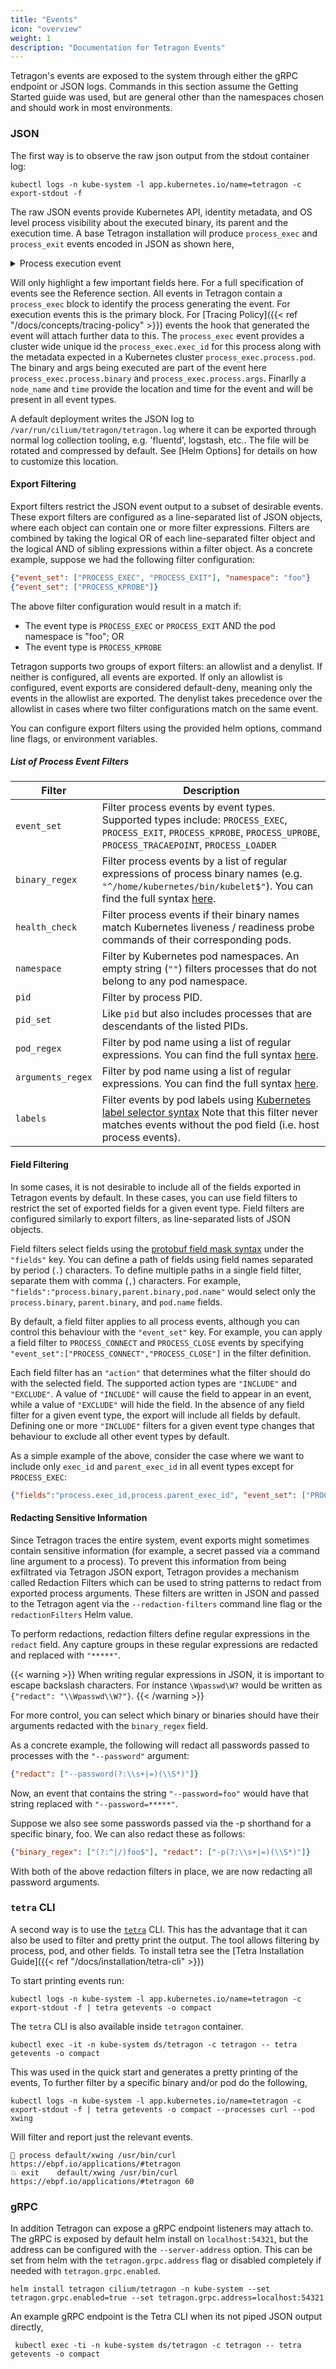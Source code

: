 ```yaml
---
title: "Events"
icon: "overview"
weight: 1
description: "Documentation for Tetragon Events"
---
```


Tetragon's events are exposed to the system through either the gRPC
endpoint or JSON logs. Commands in this section assume the Getting
Started guide was used, but are general other than the namespaces
chosen and should work in most environments.

### JSON

The first way is to observe the raw json output from the stdout container log:

```shell-session
kubectl logs -n kube-system -l app.kubernetes.io/name=tetragon -c export-stdout -f
```

The raw JSON events provide Kubernetes API, identity metadata, and OS
level process visibility about the executed binary, its parent and the execution
time. A base Tetragon installation will produce `process_exec` and `process_exit`
events encoded in JSON as shown here,

<details><summary>Process execution event</summary>
<p>

```json
{
  "process_exec": {
    "process": {
      "exec_id": "Z2tlLWpvaG4tNjMyLWRlZmF1bHQtcG9vbC03MDQxY2FjMC05czk1OjEzNTQ4Njc0MzIxMzczOjUyNjk5",
      "pid": 52699,
      "uid": 0,
      "cwd": "/",
      "binary": "/usr/bin/curl",
      "arguments": "https://ebpf.io/applications/#tetragon",
      "flags": "execve rootcwd",
      "start_time": "2023-10-06T22:03:57.700327580Z",
      "auid": 4294967295,
      "pod": {
        "namespace": "default",
        "name": "xwing",
        "container": {
          "id": "containerd://551e161c47d8ff0eb665438a7bcd5b4e3ef5a297282b40a92b7c77d6bd168eb3",
          "name": "spaceship",
          "image": {
            "id": "docker.io/tgraf/netperf@sha256:8e86f744bfea165fd4ce68caa05abc96500f40130b857773186401926af7e9e6",
            "name": "docker.io/tgraf/netperf:latest"
          },
          "start_time": "2023-10-06T21:52:41Z",
          "pid": 49
        },
        "pod_labels": {
          "app.kubernetes.io/name": "xwing",
          "class": "xwing",
          "org": "alliance"
        },
        "workload": "xwing"
      },
      "docker": "551e161c47d8ff0eb665438a7bcd5b4",
      "parent_exec_id": "Z2tlLWpvaG4tNjMyLWRlZmF1bHQtcG9vbC03MDQxY2FjMC05czk1OjEzNTQ4NjcwODgzMjk5OjUyNjk5",
      "tid": 52699
    },
    "parent": {
      "exec_id": "Z2tlLWpvaG4tNjMyLWRlZmF1bHQtcG9vbC03MDQxY2FjMC05czk1OjEzNTQ4NjcwODgzMjk5OjUyNjk5",
      "pid": 52699,
      "uid": 0,
      "cwd": "/",
      "binary": "/bin/bash",
      "arguments": "-c \"curl https://ebpf.io/applications/#tetragon\"",
      "flags": "execve rootcwd clone",
      "start_time": "2023-10-06T22:03:57.696889812Z",
      "auid": 4294967295,
      "pod": {
        "namespace": "default",
        "name": "xwing",
        "container": {
          "id": "containerd://551e161c47d8ff0eb665438a7bcd5b4e3ef5a297282b40a92b7c77d6bd168eb3",
          "name": "spaceship",
          "image": {
            "id": "docker.io/tgraf/netperf@sha256:8e86f744bfea165fd4ce68caa05abc96500f40130b857773186401926af7e9e6",
            "name": "docker.io/tgraf/netperf:latest"
          },
          "start_time": "2023-10-06T21:52:41Z",
          "pid": 49
        },
        "pod_labels": {
          "app.kubernetes.io/name": "xwing",
          "class": "xwing",
          "org": "alliance"
        },
        "workload": "xwing"
      },
      "docker": "551e161c47d8ff0eb665438a7bcd5b4",
      "parent_exec_id": "Z2tlLWpvaG4tNjMyLWRlZmF1bHQtcG9vbC03MDQxY2FjMC05czk1OjEzNTQ4NjQ1MjQ1ODM5OjUyNjg5",
      "tid": 52699
    }
  },
  "node_name": "gke-john-632-default-pool-7041cac0-9s95",
  "time": "2023-10-06T22:03:57.700326678Z"
}

```
</p>
</details>

Will only highlight a few important fields here. For a full specification of events see the Reference
section. All events in Tetragon contain a `process_exec` block to identify the process generating the
event. For execution events this is the primary block. For [Tracing Policy]({{< ref "/docs/concepts/tracing-policy" >}}) events the
hook that generated the event will attach further data to this. The `process_exec` event provides
a cluster wide unique id the `process_exec.exec_id` for this process along with the metadata expected
in a Kubernetes cluster  `process_exec.process.pod`. The binary and args being executed are part of 
the event here `process_exec.process.binary` and `process_exec.process.args`. Finarlly a `node_name`
and `time` provide the location and time for the event and will be present in all event types.

A default deployment writes the JSON log to `/var/run/cilium/tetragon/tetragon.log` where it can
be exported through normal log collection tooling, e.g. 'fluentd', logstash, etc.. The file will
be rotated and compressed by default. See [Helm Options] for details on how to customize this location.

#### Export Filtering

Export filters restrict the JSON event output to a subset of desirable events.
These export filters are configured as a line-separated list of JSON objects,
where each object can contain one or more filter expressions. Filters are
combined by taking the logical OR of each line-separated filter object and the
logical AND of sibling expressions within a filter object. As a concrete
example, suppose we had the following filter configuration:

```json
{"event_set": ["PROCESS_EXEC", "PROCESS_EXIT"], "namespace": "foo"}
{"event_set": ["PROCESS_KPROBE"]}
```

The above filter configuration would result in a match if:

- The event type is `PROCESS_EXEC` or `PROCESS_EXIT` AND the pod namespace is "foo"; OR
- The event type is `PROCESS_KPROBE`

Tetragon supports two groups of export filters: an allowlist and a denylist. If
neither is configured, all events are exported. If only an allowlist is
configured, event exports are considered default-deny, meaning only the events
in the allowlist are exported. The denylist takes precedence over the allowlist
in cases where two filter configurations match on the same event.

You can configure export filters using the provided helm options, command line
flags, or environment variables.

##### List of Process Event Filters

| Filter | Description | 
| ------ | ----------- |
| `event_set` | Filter process events by event types. Supported types include: `PROCESS_EXEC`, `PROCESS_EXIT`, `PROCESS_KPROBE`, `PROCESS_UPROBE`, `PROCESS_TRACAEPOINT`, `PROCESS_LOADER` |
| `binary_regex` | Filter process events by a list of regular expressions of process binary names (e.g. `"^/home/kubernetes/bin/kubelet$"`). You can find the full syntax [here](https://github.com/google/re2/wiki/Syntax). | 
| `health_check` | Filter process events if their binary names match Kubernetes liveness / readiness probe commands of their corresponding pods. | 
| `namespace` | Filter by Kubernetes pod namespaces. An empty string (`""`) filters processes that do not belong to any pod namespace. | 
| `pid` | Filter by process PID. | 
| `pid_set` | Like `pid` but also includes processes that are descendants of the listed PIDs. | 
| `pod_regex` | Filter by pod name using a list of regular expressions. You can find the full syntax [here](https://github.com/google/re2/wiki/Syntax). | 
| `arguments_regex` | Filter by pod name using a list of regular expressions. You can find the full syntax [here](https://github.com/google/re2/wiki/Syntax). | 
| `labels` | Filter events by pod labels using [Kubernetes label selector syntax](https://kubernetes.io/docs/concepts/overview/working-with-objects/labels/#label-selectors) Note that this filter never matches events without the pod field (i.e. host process events). | 

#### Field Filtering 

In some cases, it is not desirable to include all of the fields exported in
Tetragon events by default. In these cases, you can use field filters to
restrict the set of exported fields for a given event type. Field filters are
configured similarly to export filters, as line-separated lists of JSON objects.

Field filters select fields using the [protobuf field mask syntax](https://protobuf.dev/reference/protobuf/google.protobuf/#field-mask)
under the `"fields"` key. You can define a path of fields using field
names separated by period (`.`) characters. To define multiple paths in
a single field filter, separate them with comma (`,`) characters. For
example, `"fields":"process.binary,parent.binary,pod.name"` would select
only the `process.binary`, `parent.binary`, and `pod.name` fields.

By default, a field filter applies to all process events, although you
can control this behaviour with the `"event_set"` key. For example, you
can apply a field filter to `PROCESS_CONNECT` and `PROCESS_CLOSE` events
by specifying `"event_set":["PROCESS_CONNECT","PROCESS_CLOSE"]` in the
filter definition.

Each field filter has an `"action"` that determines what the filter
should do with the selected field. The supported action types are
`"INCLUDE"` and `"EXCLUDE"`. A value of `"INCLUDE"` will cause the field
to appear in an event, while a value of `"EXCLUDE"` will hide the field.
In the absence of any field filter for a given event type, the export
will include all fields by default. Defining one or more `"INCLUDE"`
filters for a given event type changes that behaviour to exclude all
other event types by default.

As a simple example of the above, consider the case where we want to include
only `exec_id` and `parent_exec_id` in all event types except for
`PROCESS_EXEC`:

```json
{"fields":"process.exec_id,process.parent_exec_id", "event_set": ["PROCESS_EXEC"], "invert_event_set": true, "action": "INCLUDE"}
```

#### Redacting Sensitive Information

Since Tetragon traces the entire system, event exports might sometimes contain
sensitive information (for example, a secret passed via a command line argument
to a process). To prevent this information from being exfiltrated via Tetragon
JSON export, Tetragon provides a mechanism called Redaction Filters which can be
used to string patterns to redact from exported process arguments. These filters are written
in JSON and passed to the Tetragon agent via the `--redaction-filters` command
line flag or the `redactionFilters` Helm value.

To perform redactions, redaction filters define regular expressions in the
`redact` field. Any capture groups in these regular expressions are redacted and
replaced with `"*****"`.

{{< warning >}}
When writing regular expressions in JSON, it is important to escape backslash
characters. For instance `\Wpasswd\W?` would be written as `{"redact": "\\Wpasswd\\W?"}`.
{{< /warning >}}

For more control, you can select which binary or binaries should have their
arguments redacted with the `binary_regex` field.

As a concrete example, the following will redact all passwords passed to
processes with the `"--password"` argument:

```json
{"redact": ["--password(?:\\s+|=)(\\S*)"]}
```

Now, an event that contains the string `"--password=foo"` would have that string
replaced with `"--password=*****"`.

Suppose we also see some passwords passed via the -p shorthand for a specific binary, foo.
We can also redact these as follows:

```json
{"binary_regex": ["(?:^|/)foo$"], "redact": ["-p(?:\\s+|=)(\\S*)"]}
```

With both of the above redaction filters in place, we are now redacting all
password arguments.

### `tetra` CLI

A second way is to use the [`tetra`](https://github.com/cilium/tetragon/tree/main/cmd/tetra) CLI. This
has the advantage that it can also be used to filter and pretty print the output. The tool
allows filtering by process, pod, and other fields. To install tetra see the
[Tetra Installation Guide]({{< ref "/docs/installation/tetra-cli" >}})

To start printing events run:
```shell-session
kubectl logs -n kube-system -l app.kubernetes.io/name=tetragon -c export-stdout -f | tetra getevents -o compact
```

The `tetra` CLI is also available inside `tetragon` container.

```shell-session
kubectl exec -it -n kube-system ds/tetragon -c tetragon -- tetra getevents -o compact
```

This was used in the quick start and generates a pretty printing of the events, To further
filter by a specific binary and/or pod do the following,

```shell-session
kubectl logs -n kube-system -l app.kubernetes.io/name=tetragon -c export-stdout -f | tetra getevents -o compact --processes curl --pod xwing
```

Will filter and report just the relevant events.

```
🚀 process default/xwing /usr/bin/curl https://ebpf.io/applications/#tetragon
💥 exit    default/xwing /usr/bin/curl https://ebpf.io/applications/#tetragon 60
```

### gRPC

In addition Tetragon can expose a gRPC endpoint listeners may attach to. The
gRPC is exposed by default helm install on `localhost:54321`, but the address
can be configured  with the `--server-address` option. This can be
set from helm with the `tetragon.grpc.address` flag or disabled completely if
needed with `tetragon.grpc.enabled`.

```shell-session
helm install tetragon cilium/tetragon -n kube-system --set tetragon.grpc.enabled=true --set tetragon.grpc.address=localhost:54321
```

An example gRPC endpoint is the Tetra CLI when its not piped JSON output directly,

```shell-session
 kubectl exec -ti -n kube-system ds/tetragon -c tetragon -- tetra getevents -o compact
```